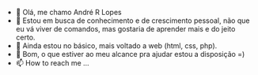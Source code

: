 - 👋 Olá, me chamo André R Lopes
- 👀 Estou em busca de conhecimento e de crescimento pessoal, não que eu vá viver de comandos, mas gostaria de aprender mais e do jeito certo.
- 🌱 Ainda estou no básico, mais voltado a web (html, css, php).
- 💞️ Bom, o que estiver ao meu alcance pra ajudar estou a disposição =)
- 📫 How to reach me ...

<!---
AndreRLopes/AndreRLopes is a ✨ special ✨ repository because its `README.md` (this file) appears on your GitHub profile.
You can click the Preview link to take a look at your changes.
--->
